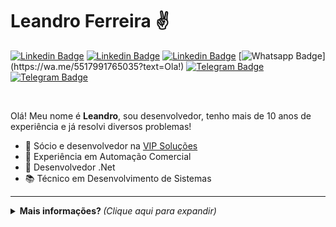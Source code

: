 # Leandro Ferreira ✌️
[![Linkedin Badge](https://img.shields.io/badge/-Facebook-4267B2?style=flat-square&logo=Facebook&logoColor=white&link=https://fb.com/leandroferreiravip)](https://fb.com/leandroferreiravip)
[![Linkedin Badge](https://img.shields.io/badge/-Twitter-00acee?style=flat-square&logo=Twitter&logoColor=white&link=https://www.twitter.com/leandrovip29)](https://www.twitter.com/leandrovip29)
[![Linkedin Badge](https://img.shields.io/badge/-LinkedIn-blue?style=flat-square&logo=Linkedin&logoColor=white&link=https://www.linkedin.com/in/leandroferreiravip/)](https://www.linkedin.com/in/leandroferreiravip/)
[![Whatsapp Badge](https://img.shields.io/badge/-Whatsapp-4CA143?style=flat-square&labelColor=4CA143&logo=whatsapp&logoColor=white&link=https://wa.me/5517991765035?text=Ola!)](https://wa.me/5517991765035?text=Ola!)
[![Telegram Badge](https://img.shields.io/badge/-Telegram-1ca0f1?style=flat-square&labelColor=1ca0f1&logo=telegram&logoColor=white&link=https://t.me/leandrovip29)](https://t.me/leandrovip29)
[![Telegram Badge](https://img.shields.io/badge/-Skype-0088CC?style=flat-square&logo=skype&logoColor=white&link=leandro.vipsolucoes)](leandro.vipsolucoes)

<br />

Olá! Meu nome é **Leandro**, sou desenvolvedor, tenho mais de 10 anos de experiência e já resolvi diversos problemas! 

- 💼 Sócio e desenvolvedor na [VIP Soluções](https://vipsolucoes.com)
- 👔 Experiência em Automação Comercial
- 💜 Desenvolvedor .Net
- 📚 Técnico em Desenvolvimento de Sistemas

---

<details>
  <summary> <b> Mais informações? </b> <i>(Clique aqui para expandir)</i> </summary>
  <br>

  [![Github Status](https://github-readme-stats.vercel.app/api?username=leandrovip&show_icons=true&title_color=fff&icon_color=79ff97&text_color=9f9f9f&bg_color=151515)](https://github.com/leandrovip/leandrovip)

  ### Linguagens e Ferramentas / Languages and Tools

  ![DotNet](https://img.shields.io/badge/-.Net-5C2D91?style=flat-square&logo=.net)
  ![CSharp](https://img.shields.io/badge/-C%20Sharp-239120?style=flat-square&logo=c-sharp)
  ![VisualStudio](http://img.shields.io/badge/-VisualStudio-5C2D91?style=flat-square&logo=visual-studio&logoColor=ffffff)
  ![VS Code](http://img.shields.io/badge/-VS%20Code-007ACC?style=flat-square&logo=visual-studio-code&logoColor=ffffff)
  ![Git](https://img.shields.io/badge/-Git-%23F05032?style=flat-square&logo=git&logoColor=%23ffffff)
  ![Nuget](https://img.shields.io/badge/-NuGet-004880?style=flat-square&logo=nuget)
  ![Docker](https://img.shields.io/badge/-Docker-2496ED?style=flat-square&logo=docker&logoColor=ffffff)
  ![AzurePipelines](https://img.shields.io/badge/-Azure%20Pipelines-2560E0?style=flat-square&logo=azure-pipelines)
  ![Html5](https://img.shields.io/badge/-html5-E34F26?style=flat-square&logo=html5&logoColor=white)
  ![CSS3](https://img.shields.io/badge/-CSS3-%231572B6?style=flat-square&logo=css3)
  ![Bootstrap](https://img.shields.io/badge/-Boostrap-563D7C?style=flat-square&logo=bootstrap)
  ![SQLServer](https://img.shields.io/badge/-SQL%20Server-CC2927?style=flat-square&logo=microsoft-sql-server)
  ![MariaDB](https://img.shields.io/badge/-MariaDB-003545?style=flat-square&logo=mariadb)
  ![Access](https://img.shields.io/badge/-Access-A4373A?style=flat-square&logo=microsoft-access)
  ![Windows](http://img.shields.io/badge/-Windows-0078D6?style=flat-square&logo=windows&logoColor=ffffff)
  ![Linux](https://img.shields.io/badge/-Linux-E5A00D?style=flat-square&logo=linux&logoColor=black&fontColor=black)
  ![Slack](https://img.shields.io/badge/-Slack-4A154B?style=flat-square&logo=slack)
  ![Trello](https://img.shields.io/badge/-Trello-0079BF?style=flat-square&logo=trello)
  ![Insomnia](https://img.shields.io/badge/-Insomnia-5849BE?style=flat-square&logo=insomnia&logoColor=white)
</details>
